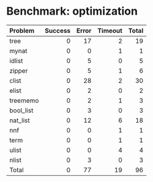 # Benchmark: optimization

| Problem   |   Success |   Error |   Timeout |   Total |
|:----------|----------:|--------:|----------:|--------:|
| tree      |         0 |      17 |         2 |      19 |
| mynat     |         0 |       0 |         1 |       1 |
| idlist    |         0 |       5 |         0 |       5 |
| zipper    |         0 |       5 |         1 |       6 |
| clist     |         0 |      28 |         2 |      30 |
| elist     |         0 |       2 |         0 |       2 |
| treememo  |         0 |       2 |         1 |       3 |
| bool_list |         0 |       3 |         0 |       3 |
| nat_list  |         0 |      12 |         6 |      18 |
| nnf       |         0 |       0 |         1 |       1 |
| term      |         0 |       0 |         1 |       1 |
| ulist     |         0 |       0 |         4 |       4 |
| nlist     |         0 |       3 |         0 |       3 |
| Total     |         0 |      77 |        19 |      96 |

